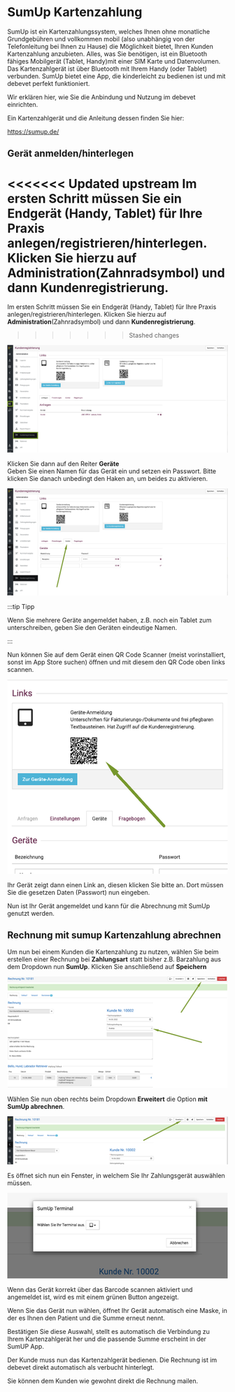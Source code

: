 # SumUp Kartenzahlung

SumUp ist ein Kartenzahlungssystem, welches Ihnen ohne monatliche Grundgebühren und vollkommen mobil (also unabhängig von der Telefonleitung bei Ihnen zu Hause) 
die Möglichkeit bietet, Ihren Kunden Kartenzahlung anzubieten. Alles, was Sie benötigen, ist ein Bluetooth fähiges Mobilgerät (Tablet, Handy)mit einer SIM Karte und Datenvolumen.  
Das Kartenzahlgerät ist über Bluetooth mit Ihrem Handy (oder Tablet) verbunden. SumUp bietet eine App, die kinderleicht zu bedienen ist und mit debevet perfekt funktioniert.

Wir erklären hier, wie Sie die Anbindung und Nutzung im debevet einrichten.

Ein Kartenzahlgerät und die Anleitung dessen finden Sie hier:  

https://sumup.de/  

## Gerät anmelden/hinterlegen  

<<<<<<< Updated upstream
Im ersten Schritt müssen Sie ein Endgerät (Handy, Tablet) für Ihre Praxis anlegen/registrieren/hinterlegen. Klicken Sie hierzu auf **Administration**(Zahnradsymbol) und dann **Kundenregistrierung**.   
=======
Im ersten Schritt müssen Sie ein Endgerät (Handy, Tablet) für Ihre Praxis anlegen/registrieren/hinterlegen. Klicken Sie 
hierzu auf **Administration**(Zahnradsymbol) und dann **Kundenregistrierung**.   
>>>>>>> Stashed changes

![](../../static/img/erweiterungen/geraete_registrierung1.png)   

Klicken Sie dann auf den Reiter **Geräte**   
Geben Sie einen Namen für das Gerät ein und setzen ein Passwort. Bitte klicken Sie danach unbedingt den Haken an, um beides zu aktivieren.  

![](../../static/img/erweiterungen/geraete_registrierung2.png)

:::tip   Tipp

Wenn Sie mehrere Geräte angemeldet haben, z.B. noch ein Tablet zum unterschreiben, geben Sie den Geräten eindeutige Namen.  

:::

Nun können Sie auf dem Gerät einen QR Code Scanner (meist vorinstalliert, sonst im App Store suchen) öffnen und mit diesem den QR Code oben links scannen.  

![](../../static/img/erweiterungen/geraete_registrierung3.png)  

Ihr Gerät zeigt dann einen Link an, diesen klicken Sie bitte an. Dort müssen Sie die gesetzen Daten (Passwort) nun eingeben.  

Nun ist Ihr Gerät angemeldet und kann für die Abrechnung mit SumUp genutzt werden.    

## Rechnung mit sumup Kartenzahlung abrechnen   

Um nun bei einem Kunden die Kartenzahlung zu nutzen, wählen Sie beim erstellen einer Rechnung bei **Zahlungsart** statt bisher z.B. Barzahlung aus dem Dropdown 
nun **SumUp**. Klicken Sie anschließend auf **Speichern**  

![](../../static/img/erweiterungen/sumup_zahlung1.png)  

Wählen Sie nun oben rechts beim Dropdown **Erweitert** die Option **mit SumUp abrechnen**. 

![](../../static/img/erweiterungen/sumup_zahlung2.png)  

Es öffnet sich nun ein Fenster, in welchem Sie Ihr Zahlungsgerät auswählen müssen.  

![](../../static/img/erweiterungen/sumup_zahlung3.png)  

Wenn das Gerät korrekt über das Barcode scannen aktiviert und angemeldet ist, wird es mit einem grünen Button angezeigt.

Wenn Sie das Gerät nun wählen, öffnet Ihr Gerät automatisch eine Maske, in der es Ihnen den Patient und die Summe erneut nennt.  

Bestätigen Sie diese Auswahl, stellt es automatisch die Verbindung zu Ihrem Kartenzahlgerät her und die passende Summe erscheint in der SumUP App.

Der Kunde muss nun das Kartenzahlgerät bedienen. Die Rechnung ist im debevet direkt automatisch als verbucht hinterlegt. 

Sie können dem Kunden wie gewohnt direkt die Rechnung mailen.
